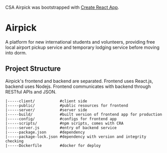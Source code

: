 CSA Airpick was bootstrapped with [Create React App](https://github.com/facebook/create-react-app).

# Airpick
A platform for new international students and volunteers, providing free local airport pickup service and temporary lodging service before moving into dorm.

## Project Structure
Airpick's frontend and backend are separated. Frontend uses React.js, backend uses Nodejs. Frontend communicates with backend through RESTful APIs and JSON.  
```
|-----client/           #client side     
|-----public/           #public resources for frontend   
|-----server/           #server side   
|-----build/            #built version of frontend app for production   
|-----config/           #configs for frontend app   
|-----scripts/          #npm scripts, comes with CRA   
|-----server.js         #entry of backend service   
|-----package.json      #dependency   
|-----package-lock.json #dependency with version and integrity checking  
|-----Dockerfile        #docker for deploy  
```
